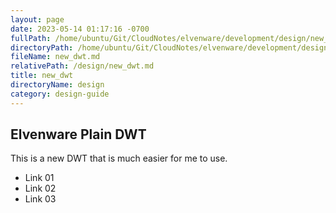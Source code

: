 ```yaml
---
layout: page
date: 2023-05-14 01:17:16 -0700
fullPath: /home/ubuntu/Git/CloudNotes/elvenware/development/design/new_dwt.md
directoryPath: /home/ubuntu/Git/CloudNotes/elvenware/development/design
fileName: new_dwt.md
relativePath: /design/new_dwt.md
title: new_dwt
directoryName: design
category: design-guide
---
```


## Elvenware Plain DWT

This is a new DWT that is much easier for me to use.

*   Link 01
*   Link 02
*   Link 03
